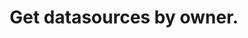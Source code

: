 ---
title: Get datasources by owner.
excerpt: Get datasources by owner.
api:
  file: data-world.json
  operationId: getDatabases
hidden: false
---